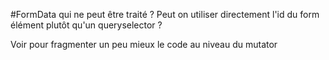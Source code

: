 #FormData qui ne peut être traité ?
Peut on utiliser directement l'id du form élément plutôt qu'un queryselector ?

Voir pour fragmenter un peu mieux le code au niveau du mutator